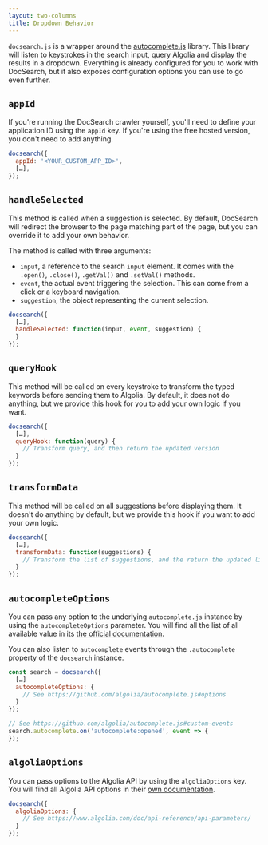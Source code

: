 ```yaml
---
layout: two-columns
title: Dropdown Behavior
---
```


`docsearch.js` is a wrapper around the [autocomplete.js][1] library. This
library will listen to keystrokes in the search input, query Algolia and display
the results in a dropdown. Everything is already configured for you to work with
DocSearch, but it also exposes configuration options you can use to go even
further.

## `appId`

If you're running the DocSearch crawler yourself, you'll need to define your
application ID using the `appId` key. If you're using the free hosted version,
you don't need to add anything.

```javascript
docsearch({
  appId: '<YOUR_CUSTOM_APP_ID>',
  […],
});
```

## `handleSelected`

This method is called when a suggestion is selected. By default, DocSearch will
redirect the browser to the page matching part of the page, but you can override
it to add your own behavior.

The method is called with three arguments:
- `input`, a reference to the search `input` element. It comes with the `.open()`,
  `.close()`, `.getVal()` and `.setVal()` methods.
- `event`, the actual event triggering the selection. This can come from a click
  or a keyboard navigation.
- `suggestion`, the object representing the current selection.

```javascript
docsearch({
  […],
  handleSelected: function(input, event, suggestion) {
  }
});
```

## `queryHook`

This method will be called on every keystroke to transform the typed keywords
before sending them to Algolia. By default, it does not do anything, but we
provide this hook for you to add your own logic if you want.

```javascript
docsearch({
  […],
  queryHook: function(query) {
    // Transform query, and then return the updated version
  }
});
```

## `transformData`

This method will be called on all suggestions before displaying them. It
doesn't do anything by default, but we provide this hook if you want to add your
own logic.

```javascript
docsearch({
  […],
  transformData: function(suggestions) {
    // Transform the list of suggestions, and the return the updated list
  }
});
```

## `autocompleteOptions`

You can pass any option to the underlying `autocomplete.js` instance by using
the `autocompleteOptions` parameter. You will find all the list of all available
value in its [the official documentation][2].

You can also listen to `autocomplete` events through the `.autocomplete`
property of the `docsearch` instance.

```javascript
const search = docsearch({
  […]
  autocompleteOptions: {
    // See https://github.com/algolia/autocomplete.js#options
  }
});

// See https://github.com/algolia/autocomplete.js#custom-events
search.autocomplete.on('autocomplete:opened', event => {
});
```

## `algoliaOptions`

You can pass options to the Algolia API by using the `algoliaOptions`
key. You will find all Algolia API options in their [own documentation][3].

```javascript
docsearch({
  algoliaOptions: {
    // See https://www.algolia.com/doc/api-reference/api-parameters/
  }
});
```

[1]: https://github.com/algolia/autocomplete.js
[2]: https://github.com/algolia/autocomplete.js#options
[3]: https://www.algolia.com/doc/api-reference/api-parameters/
